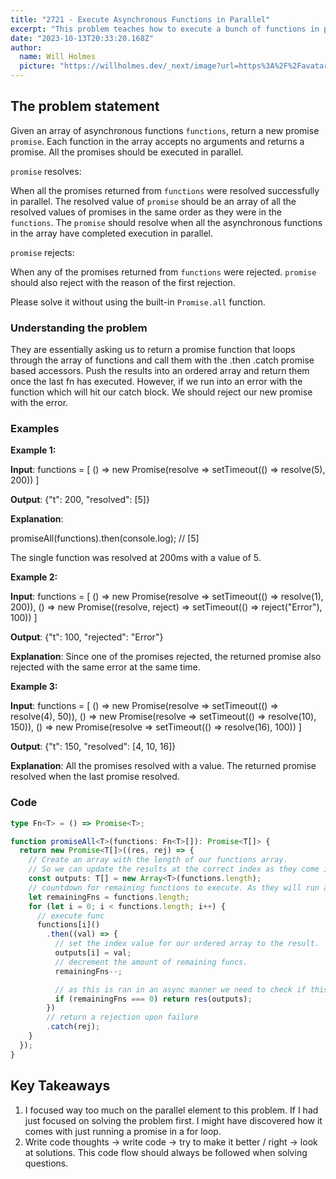 ```yaml
---
title: "2721 - Execute Asynchronous Functions in Parallel"
excerpt: "This problem teaches how to execute a bunch of functions in parallel without relying on promise.all or promise.allsettled. Like writing our own."
date: "2023-10-13T20:33:20.168Z"
author:
  name: Will Holmes
  picture: "https://willholmes.dev/_next/image?url=https%3A%2F%2Favatars.githubusercontent.com%2Fu%2F13040458&w=128&q=75"
---
```


## The problem statement

Given an array of asynchronous functions `functions`, return a new promise `promise`. Each function in the array accepts no arguments and returns a promise. All the promises should be executed in parallel.

`promise` resolves:

When all the promises returned from `functions` were resolved successfully in parallel. The resolved value of `promise` should be an array of all the resolved values of promises in the same order as they were in the `functions`. The `promise` should resolve when all the asynchronous functions in the array have completed execution in parallel.

`promise` rejects:

When any of the promises returned from `functions` were rejected. `promise` should also reject with the reason of the first rejection.

Please solve it without using the built-in `Promise.all` function.

### Understanding the problem

They are essentially asking us to return a promise function that loops through the array of functions and call them with the .then .catch promise based accessors. Push the results into an ordered array and return them once the last fn has executed. However, if we run into an error with the function which will hit our catch block. We should reject our new promise with the error.

### Examples

**Example 1:**

**Input**:
functions = [
() => new Promise(resolve => setTimeout(() => resolve(5), 200))
]

**Output**: {"t": 200, "resolved": [5]}

**Explanation**:

promiseAll(functions).then(console.log); // [5]

The single function was resolved at 200ms with a value of 5.

**Example 2:**

**Input**: functions = [
() => new Promise(resolve => setTimeout(() => resolve(1), 200)),
() => new Promise((resolve, reject) => setTimeout(() => reject("Error"), 100))
]

**Output**: {"t": 100, "rejected": "Error"}

**Explanation**: Since one of the promises rejected, the returned promise also rejected with the same error at the same time.

**Example 3:**

**Input**: functions = [
() => new Promise(resolve => setTimeout(() => resolve(4), 50)),
() => new Promise(resolve => setTimeout(() => resolve(10), 150)),
() => new Promise(resolve => setTimeout(() => resolve(16), 100))
]

**Output**: {"t": 150, "resolved": [4, 10, 16]}

**Explanation**: All the promises resolved with a value. The returned promise resolved when the last promise resolved.

### Code

```ts
type Fn<T> = () => Promise<T>;

function promiseAll<T>(functions: Fn<T>[]): Promise<T[]> {
  return new Promise<T[]>((res, rej) => {
    // Create an array with the length of our functions array.
    // So we can update the results at the correct index as they come in.
    const outputs: T[] = new Array<T>(functions.length);
    // countdown for remaining functions to execute. As they will run asynchronously we need a counter to maintain our 'state'.
    let remainingFns = functions.length;
    for (let i = 0; i < functions.length; i++) {
      // execute func
      functions[i]()
        .then((val) => {
          // set the index value for our ordered array to the result.
          outputs[i] = val;
          // decrement the amount of remaining funcs.
          remainingFns--;

          // as this is ran in an async manner we need to check if this is our last func.
          if (remainingFns === 0) return res(outputs);
        })
        // return a rejection upon failure
        .catch(rej);
    }
  });
}
```

## Key Takeaways

1. I focused way too much on the parallel element to this problem. If I had just focused on solving the problem first. I might have discovered how it comes with just running a promise in a for loop.
2. Write code thoughts -> write code -> try to make it better / right -> look at solutions. This code flow should always be followed when solving questions.
